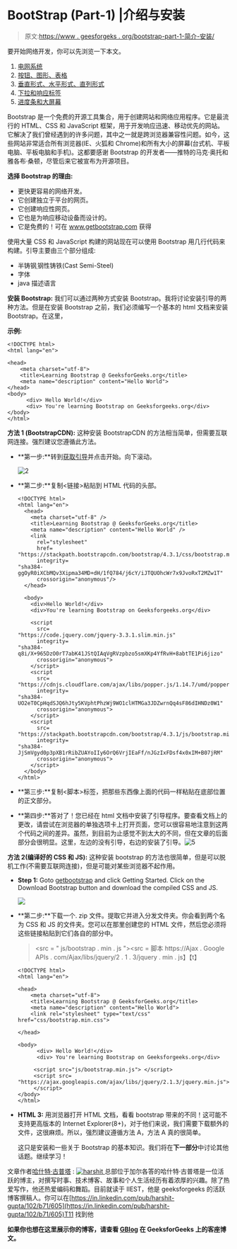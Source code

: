 # BootStrap (Part-1) |介绍与安装

> 原文:[https://www . geesforgeks . org/bootstrap-part-1-简介-安装/](https://www.geeksforgeeks.org/bootstrap-part-1-introduction-and-installation/)

要开始网络开发，你可以先浏览一下本文。

1.  [电网系统](https://www.geeksforgeeks.org/bootstrap-part-2/)
2.  [按钮、图形、表格](https://www.geeksforgeeks.org/bootstrap-part-3/)
3.  [垂直形式、水平形式、直列形式](https://www.geeksforgeeks.org/bootstrap-part-4/)
4.  [下拉和响应标签](https://www.geeksforgeeks.org/bootstrap-part-5/)
5.  [进度条和大屏幕](https://www.geeksforgeeks.org/bootstrap-part-6-progress-bar-jumbotron/)

Bootstrap 是一个免费的开源工具集合，用于创建网站和网络应用程序。它是最流行的 HTML、CSS 和 JavaScript 框架，用于开发响应迅速、移动优先的网站。它解决了我们曾经遇到的许多问题，其中之一就是跨浏览器兼容性问题。如今，这些网站非常适合所有浏览器(IE、火狐和 Chrome)和所有大小的屏幕(台式机、平板电脑、平板电脑和手机)。这都要感谢 Bootstrap 的开发者——推特的马克·奥托和雅各布·桑顿，尽管后来它被宣布为开源项目。

**选择 Bootstrap 的理由:**

*   更快更容易的网络开发。
*   它创建独立于平台的网页。
*   它创建响应性网页。
*   它也是为响应移动设备而设计的。
*   它是免费的！可在 www.getbootstrap.com 获得

使用大量 CSS 和 JavaScript 构建的网站现在可以使用 Bootstrap 用几行代码来构建。引导主要由三个部分组成:

*   半铸钢ˌ钢性铸铁(Cast Semi-Steel)
*   字体
*   java 描述语言

**安装 Bootstrap:** 我们可以通过两种方式安装 Bootstrap。我将讨论安装引导的两种方法。但是在安装 Bootstrap 之前，我们必须编写一个基本的 html 文档来安装 Bootstrap。在这里，

**示例:**

```
<!DOCTYPE html>
<html lang="en">

<head>
    <meta charset="utf-8">
    <title>Learning Bootstrap @ GeeksforGeeks.org</title>
    <meta name="description" content="Hello World">
</head>
<body>
      <div> Hello World!</div>
      <div> You're learning Bootstrap on Geeksforgeeks.org</div>
</body>
</html>
```

**方法 1 (BootstrapCDN):** 这种安装 BootstrapCDN 的方法相当简单，但需要互联网连接。强烈建议您遵循此方法。

*   **第一步:**转到[获取引导](https://getbootstrap.com/)并点击开始。向下滚动。

    ![2](img/6e4a0aae5e31dd32af28c4ba80aa5d00.png)

*   **第二步:**复制<链接>粘贴到 HTML 代码的头部。

    ```
    <!DOCTYPE html>
    <html lang="en">
      <head>
        <meta charset="utf-8" />
        <title>Learning Bootstrap @ GeeksforGeeks.org</title>
        <meta name="description" content="Hello World" />
        <link
          rel="stylesheet"
          href=
    "https://stackpath.bootstrapcdn.com/bootstrap/4.3.1/css/bootstrap.min.css"
          integrity=
    "sha384-ggOyR0iXCbMQv3Xipma34MD+dH/1fQ784/j6cY/iJTQUOhcWr7x9JvoRxT2MZw1T"
          crossorigin="anonymous"/>
      </head>

      <body>
        <div>Hello World!</div>
        <div>You're learning Bootstrap on Geeksforgeeks.org</div>

        <script
          src=
    "https://code.jquery.com/jquery-3.3.1.slim.min.js"
          integrity=
    "sha384-q8i/X+965DzO0rT7abK41JStQIAqVgRVzpbzo5smXKp4YfRvH+8abtTE1Pi6jizo"
          crossorigin="anonymous">
        </script>
        <script
          src=
    "https://cdnjs.cloudflare.com/ajax/libs/popper.js/1.14.7/umd/popper.min.js"
          integrity=
    "sha384-UO2eT0CpHqdSJQ6hJty5KVphtPhzWj9WO1clHTMGa3JDZwrnQq4sF86dIHNDz0W1"
          crossorigin="anonymous">
        </script>
        <script
          src=
    "https://stackpath.bootstrapcdn.com/bootstrap/4.3.1/js/bootstrap.min.js"
          integrity=
    "sha384-JjSmVgyd0p3pXB1rRibZUAYoIIy6OrQ6VrjIEaFf/nJGzIxFDsf4x0xIM+B07jRM"
          crossorigin="anonymous">
        </script>
      </body>
    </html>
    ```

*   **第三步:**复制<脚本>标签，把那些东西像上面的代码一样粘贴在底部位置的正文部分。

*   **第四步:**答对了！您已经在 html 文档中安装了引导程序。要查看文档上的更改，请尝试在浏览器的单独选项卡上打开页面，您可以很容易地注意到这两个代码之间的差异。虽然，到目前为止感觉不到太大的不同，但在文章的后面部分会很明显。这里，左边的没有引导，右边的安装了引导。![5](img/89f77a09f0504dcd4f67e85ad3c55a2d.png)

**方法 2(编译好的 CSS 和 JS):** 这种安装 bootstrap 的方法也很简单，但是可以脱机工作(不需要互联网连接)，但是可能对某些浏览器不起作用。

*   **Step 1:** Goto [getbootstrap](https://getbootstrap.com/) and click Getting Started. Click on the Download Bootstrap button and download the compiled CSS and JS.

    ![](img/40506f0af649878880575dd914223a45.png)

*   **第二步:**下载一个. zip 文件。提取它并进入分发文件夹。你会看到两个名为 CSS 和 JS 的文件夹。您可以在那里创建您的 HTML 文件，然后您必须将这些链接粘贴到它们各自的部分中。

    > <src = " js/bootstrap . min . js "></script><src =
    > 脚本 https://Ajax . Google APIs . com/Ajax/libs/jquery/2 . 1 . 3/jquery . min . js】【t】

    ```
    <!DOCTYPE html>
    <html lang="en">

    <head>
        <meta charset="utf-8">
        <title>Learning Bootstrap @ GeeksforGeeks.org</title>
        <meta name="description" content="Hello World">
        <link rel="stylesheet" type="text/css" href="css/bootstrap.min.css">

    </head>

    <body>
          <div> Hello World!</div>
          <div> You're learning Bootstrap on Geeksforgeeks.org</div>

         <script src="js/bootstrap.min.js"> </script>
         <script src=
    "https://ajax.googleapis.com/ajax/libs/jquery/2.1.3/jquery.min.js">
         </script>
    </body>
    </html>
    ```

*   **HTML 3:** 用浏览器打开 HTML 文档，看看 bootstrap 带来的不同！这可能不支持更高版本的 Internet Explorer(8+)，对于他们来说，我们需要下载额外的文件，这很麻烦。所以，强烈建议遵循方法 A，方法 A 真的很简单。

    这只是安装和一些关于 Bootstrap 的基本知识。我们将在**下一部分**中讨论其他话题。继续学习！

文章作者[哈什特·古普塔](https://in.linkedin.com/pub/harshit-gupta/102/b71/605) : [![harshit](img/935ec39c9ac3ce959b766e2087ec0a07.png) ](https://media.geeksforgeeks.org/wp-content/cdn-uploads/harshit.jpg) 
总部位于加尔各答的哈什特·古普塔是一位活跃的博主，对撰写时事、技术博客、故事和个人生活经历有着浓厚的兴趣。除了热爱写作，他还热爱编码和舞蹈。目前就读于 IIEST，他是 geeksforgeeks 的活跃博客撰稿人。你可以在[https://in.linkedin.com/pub/harshit-gupta/102/b71/605](https://in.linkedin.com/pub/harshit-gupta/102/b71/605)T11 找到他

**如果你也想在这里展示你的博客，请查看 [GBlog](http://geeksquiz.com/gblog/) 在 GeeksforGeeks 上的客座博文。**